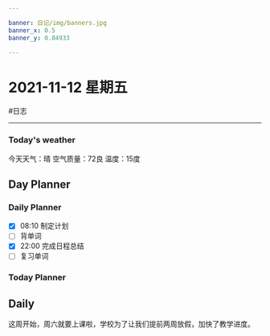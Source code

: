 ```yaml
---

banner: 日记/img/banners.jpg
banner_x: 0.5
banner_y: 0.84933

---
```

# 2021-11-12 星期五
#日志 

---

### Today's weather
今天天气：晴
空气质量：72良
温度：15度
## Day Planner

### Daily Planner
- [x] 08:10 制定计划
- [ ] 背单词
- [x] 22:00 完成日程总结
- [ ] 复习单词

### Today Planner

## Daily
这周开始，周六就要上课啦，学校为了让我们提前两周放假，加快了教学进度。
